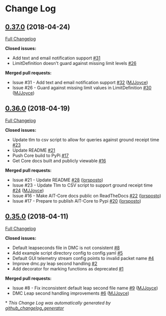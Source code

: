 # Change Log

## [0.37.0](https://github.com/NASA-AMMOS/AIT-Core/tree/0.37.0) (2018-04-24)
[Full Changelog](https://github.com/NASA-AMMOS/AIT-Core/compare/0.36.0...0.37.0)

**Closed issues:**

- Add text and email notification support [\#31](https://github.com/NASA-AMMOS/AIT-Core/issues/31)
- LimitDefinition doesn't guard against missing limit levels [\#26](https://github.com/NASA-AMMOS/AIT-Core/issues/26)

**Merged pull requests:**

- Issue \#31 - Add text and email notification support [\#32](https://github.com/NASA-AMMOS/AIT-Core/pull/32) ([MJJoyce](https://github.com/MJJoyce))
- Issue \#26 - Guard against missing limit values in LimitDefinition [\#30](https://github.com/NASA-AMMOS/AIT-Core/pull/30) ([MJJoyce](https://github.com/MJJoyce))

## [0.36.0](https://github.com/NASA-AMMOS/AIT-Core/tree/0.36.0) (2018-04-19)
[Full Changelog](https://github.com/NASA-AMMOS/AIT-Core/compare/0.35.0...0.36.0)

**Closed issues:**

- Update tlm to csv script to allow for queries against ground receipt time [\#23](https://github.com/NASA-AMMOS/AIT-Core/issues/23)
- Update README [\#21](https://github.com/NASA-AMMOS/AIT-Core/issues/21)
- Push Core build to PyPi [\#17](https://github.com/NASA-AMMOS/AIT-Core/issues/17)
- Get Core docs built and publicly viewable [\#16](https://github.com/NASA-AMMOS/AIT-Core/issues/16)

**Merged pull requests:**

- Issue \#21 - Update README [\#28](https://github.com/NASA-AMMOS/AIT-Core/pull/28) ([lorsposto](https://github.com/lorsposto))
- Issue \#23 - Update Tlm to CSV script to support ground receipt time [\#24](https://github.com/NASA-AMMOS/AIT-Core/pull/24) ([MJJoyce](https://github.com/MJJoyce))
- Issue \#16 - Make AIT-Core docs public on ReadTheDocs [\#22](https://github.com/NASA-AMMOS/AIT-Core/pull/22) ([lorsposto](https://github.com/lorsposto))
- Issue \#17 - Prepare to publish AIT-Core to Pypi [\#20](https://github.com/NASA-AMMOS/AIT-Core/pull/20) ([lorsposto](https://github.com/lorsposto))

## [0.35.0](https://github.com/NASA-AMMOS/AIT-Core/tree/0.35.0) (2018-04-11)
[Full Changelog](https://github.com/NASA-AMMOS/AIT-Core/compare/0.34.0...0.35.0)

**Closed issues:**

- Default leapseconds file in DMC is not consistent [\#8](https://github.com/NASA-AMMOS/AIT-Core/issues/8)
- Add example script directory config to config.yaml [\#5](https://github.com/NASA-AMMOS/AIT-Core/issues/5)
- Default GUI telemetry stream config points to invalid packet name [\#4](https://github.com/NASA-AMMOS/AIT-Core/issues/4)
- Improve dmc.py leap second handling [\#2](https://github.com/NASA-AMMOS/AIT-Core/issues/2)
- Add decorator for marking functions as deprecated [\#1](https://github.com/NASA-AMMOS/AIT-Core/issues/1)

**Merged pull requests:**

- Issue \#8 - Fix inconsistent default leap second file name [\#9](https://github.com/NASA-AMMOS/AIT-Core/pull/9) ([MJJoyce](https://github.com/MJJoyce))
- DMC Leap second handling improvements [\#6](https://github.com/NASA-AMMOS/AIT-Core/pull/6) ([MJJoyce](https://github.com/MJJoyce))



\* *This Change Log was automatically generated by [github_changelog_generator](https://github.com/skywinder/Github-Changelog-Generator)*